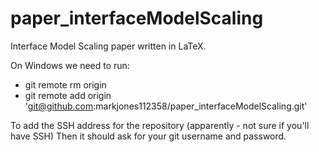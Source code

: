 paper_interfaceModelScaling
===========================

Interface Model Scaling paper written in LaTeX.

On Windows we need to run:

*  git remote rm origin
*  git remote add origin 'git@github.com:markjones112358/paper_interfaceModelScaling.git'

To add the SSH address for the repository (apparently - not sure if you'll have SSH)
Then it should ask for your git username and password.
